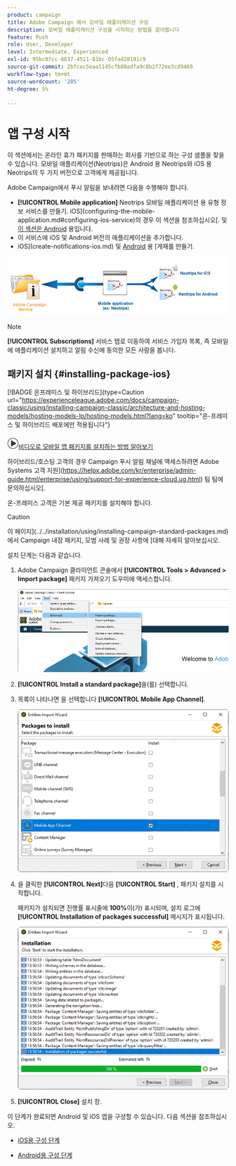 ```yaml
---
product: campaign
title: Adobe Campaign 에서 모바일 애플리케이션 구성
description: 모바일 애플리케이션 구성을 시작하는 방법을 알아봅니다
feature: Push
role: User, Developer
level: Intermediate, Experienced
exl-id: 95bc07cc-8837-4511-81bc-05fad28191c9
source-git-commit: 2bfcec5eaa1145cfb88adfa9c8b2f72ee3cd9469
workflow-type: tm+mt
source-wordcount: '285'
ht-degree: 5%

---
```


# 앱 구성 시작



이 섹션에서는 온라인 휴가 패키지를 판매하는 회사를 기반으로 하는 구성 샘플을 찾을 수 있습니다. 모바일 애플리케이션(Neotrips)은 Android 용 Neotrips와 iOS 용 Neotrips의 두 가지 버전으로 고객에게 제공됩니다.

Adobe Campaign에서 푸시 알림을 보내려면 다음을 수행해야 합니다.

* **[!UICONTROL Mobile application]** Neotrips 모바일 애플리케이션 용 유형 정보 서비스를 만들기. iOS](configuring-the-mobile-application.md#configuring-ios-service)의 경우 이 섹션을 참조하십시오[. 및 [이 섹션은 Android](configuring-the-mobile-application-android.md#configuring-android-service) 용입니다.
* 이 서비스에 iOS 및 Android 버전의 애플리케이션을 추가합니다.
* iOS](create-notifications-ios.md) 및 [Android](create-notifications-android.md) 용 [게재를 만들기.

![](assets/nmac_service_diagram.png)

>[!NOTE]
>
>**[!UICONTROL Subscriptions]** 서비스 탭로 이동하여 서비스 가입자 목록, 즉 모바일에 애플리케이션 설치하고 알림 수신에 동의한 모든 사람을 봅니다.

## 패키지 설치 {#installing-package-ios}

[!BADGE 온프레미스 및 하이브리드]{type=Caution url="https://experienceleague.adobe.com/docs/campaign-classic/using/installing-campaign-classic/architecture-and-hosting-models/hosting-models-lp/hosting-models.html?lang=ko" tooltip="온-프레미스 및 하이브리드 배포에만 적용됩니다"}

![](assets/do-not-localize/how-to-video.png)[비디오로 모바일 앱 패키지를 설치하는 방법 알아보기](https://experienceleague.adobe.com/docs/campaign-classic-learn/tutorials/sending-messages/push-channel/installing-the-mobile-app-channel.html#sending-messages)

하이브리드/호스팅 고객의 경우 Campaign 푸시 알림 채널에 액세스하려면 Adobe Systems 고객 지원](https://helpx.adobe.com/kr/enterprise/admin-guide.html/enterprise/using/support-for-experience-cloud.ug.html) 팀 팀에 문의하십시오[.

온-프레미스 고객은 기본 제공 패키지를 설치해야 합니다.

>[!CAUTION]
>
>이 페이지](../../installation/using/installing-campaign-standard-packages.md)에서 Campaign 내장 패키지, 모범 사례 및 권장 사항에 [대해 자세히 알아보십시오.

설치 단계는 다음과 같습니다.

1. Adobe Campaign 클라이언트 콘솔에서 **[!UICONTROL Tools > Advanced > Import package]** 패키지 가져오기 도우미에 액세스합니다.

   ![](assets/package_ios.png)

1. **[!UICONTROL Install a standard package]**&#x200B;을(를) 선택합니다.

1. 목록이 나타나면 을 선택합니다 **[!UICONTROL Mobile App Channel]**.

   ![](assets/package_ios_2.png)

1. 을 클릭한 **[!UICONTROL Next]**&#x200B;다음 **[!UICONTROL Start]** , 패키지 설치를 시작합니다.

   패키지가 설치되면 진행률 표시줄에 **100%**&#x200B;이(가) 표시되며, 설치 로그에 **[!UICONTROL Installation of packages successful]** 메시지가 표시됩니다.

   ![](assets/package_ios_3.png)

1. **[!UICONTROL Close]** 설치 창.

이 단계가 완료되면 Android 및 iOS 앱을 구성할 수 있습니다.
다음 섹션을 참조하십시오.

* [iOS용 구성 단계](configuring-the-mobile-application.md)

* [Android용 구성 단계](configuring-the-mobile-application-android.md)
